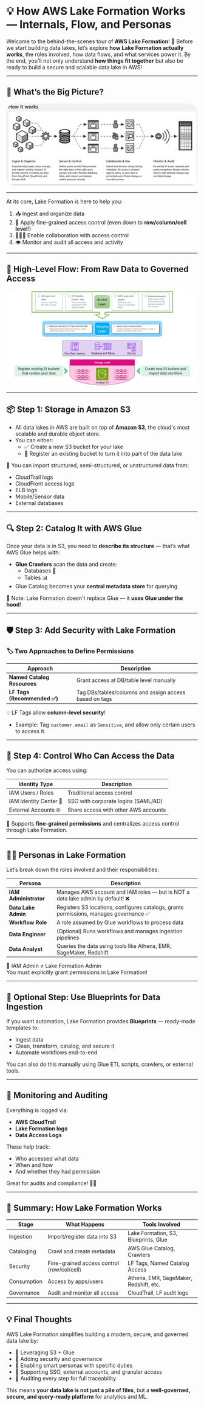 # 💡 How AWS Lake Formation Works — Internals, Flow, and Personas

Welcome to the behind-the-scenes tour of **AWS Lake Formation**! 🧠 Before we start building data lakes, let’s explore **how Lake Formation actually works**, the roles involved, how data flows, and what services power it. By the end, you'll not only understand **how things fit together** but also be ready to build a secure and scalable data lake in AWS!

---

## 🧊 What’s the Big Picture?

<div style="text-align: center;"><img src="images/how-lake-formation-works.png" style="border-radius: 25px;" alt="How Lake Formation Works"></div>

---

At its core, Lake Formation is here to help you:

1. 📥 Ingest and organize data
2. 🔐 Apply fine-grained access control (even down to **row/column/cell level**!)
3. 🧑‍🤝‍🧑 Enable collaboration with access control
4. 👁️ Monitor and audit all access and activity

---

## 🧬 High-Level Flow: From Raw Data to Governed Access

<div style="text-align: center;">
   <img src="images/lake-formation-three-goals.png" style="border-radius: 25px;" alt="Lake Formation's Three Main Goals">
</div>

---

## 📦 Step 1: Storage in Amazon S3

- All data lakes in AWS are built on top of **Amazon S3**, the cloud's most scalable and durable object store.
- You can either:
  - ✅ Create a new S3 bucket for your lake
  - 🔁 Register an existing bucket to turn it into part of the data lake

📝 You can import structured, semi-structured, or unstructured data from:

- CloudTrail logs
- CloudFront access logs
- ELB logs
- Mobile/Sensor data
- External databases

---

## 🔍 Step 2: Catalog It with AWS Glue

Once your data is in S3, you need to **describe its structure** — that’s what AWS Glue helps with:

- **Glue Crawlers** scan the data and create:
  - Databases 🧬
  - Tables 📊
- Glue Catalog becomes your **central metadata store** for querying.

📌 Note: Lake Formation doesn't replace Glue — it **uses Glue under the hood**!

---

## 🛡️ Step 3: Add Security with Lake Formation

### 🏷️ Two Approaches to Define Permissions

| Approach                     | Description                                            |
| ---------------------------- | ------------------------------------------------------ |
| **Named Catalog Resources**  | Grant access at DB/table level manually                |
| **LF Tags (Recommended ✅)** | Tag DBs/tables/columns and assign access based on tags |

💡 LF Tags allow **column-level security**!

- Example: Tag `customer.email` as `Sensitive`, and allow only certain users to access it.

---

## 🔐 Step 4: Control Who Can Access the Data

You can authorize access using:

| Identity Type          | Description                          |
| ---------------------- | ------------------------------------ |
| IAM Users / Roles      | Traditional access control           |
| IAM Identity Center 🔐 | SSO with corporate logins (SAML/AD)  |
| External Accounts 🌐   | Share access with other AWS accounts |

🎯 Supports **fine-grained permissions** and centralizes access control through Lake Formation.

---

## 🧑‍💼 Personas in Lake Formation

Let’s break down the roles involved and their responsibilities:

| Persona               | Description                                                                            |
| --------------------- | -------------------------------------------------------------------------------------- |
| **IAM Administrator** | Manages AWS account and IAM roles — but is NOT a data lake admin by default! ❌        |
| **Data Lake Admin**   | Registers S3 locations, configures catalogs, grants permissions, manages governance ✅ |
| **Workflow Role**     | A role assumed by Glue workflows to process data                                       |
| **Data Engineer**     | (Optional) Runs workflows and manages ingestion pipelines                              |
| **Data Analyst**      | Queries the data using tools like Athena, EMR, SageMaker, Redshift                     |

🚫 IAM Admin ≠ Lake Formation Admin  
You must explicitly grant permissions in Lake Formation!

---

## 🧬 Optional Step: Use Blueprints for Data Ingestion

If you want automation, Lake Formation provides **Blueprints** — ready-made templates to:

- Ingest data
- Clean, transform, catalog, and secure it
- Automate workflows end-to-end

You can also do this manually using Glue ETL scripts, crawlers, or external tools.

---

## 🔎 Monitoring and Auditing

Everything is logged via:

- **AWS CloudTrail**
- **Lake Formation logs**
- **Data Access Logs**

These help track:

- Who accessed what data
- When and how
- And whether they had permission

Great for audits and compliance! 🧾✅

---

## 🎯 Summary: How Lake Formation Works

| Stage       | What Happens                               | Tools Involved                         |
| ----------- | ------------------------------------------ | -------------------------------------- |
| Ingestion   | Import/register data into S3               | Lake Formation, S3, Blueprints, Glue   |
| Cataloging  | Crawl and create metadata                  | AWS Glue Catalog, Crawlers             |
| Security    | Fine-grained access control (row/col/cell) | LF Tags, Named Catalog Access          |
| Consumption | Access by apps/users                       | Athena, EMR, SageMaker, Redshift, etc. |
| Governance  | Audit and monitor all access               | CloudTrail, LF audit logs              |

---

## 💡 Final Thoughts

AWS Lake Formation simplifies building a modern, secure, and governed data lake by:

- 💾 Leveraging S3 + Glue
- 🧱 Adding security and governance
- 🧠 Enabling smart personas with specific duties
- 🔐 Supporting SSO, external accounts, and granular access
- 🔁 Auditing every step for full traceability

This means **your data lake is not just a pile of files**, but a **well-governed, secure, and query-ready platform** for analytics and ML.
